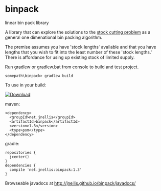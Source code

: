 # binpack
linear bin pack library


A library that can explore the solutions to the [stock cutting problem](https://en.wikipedia.org/wiki/Cutting_stock_problem) as a general one dimenational bin packing algorithm. 

The premise assumes you have 'stock lengths' available and that you have lengths that you wish to fit into the least 
number of these 'stock lengths.' There is affordance for using up existing stock of limited supply. 


Run gradlew or gradlew.bat from console to build and test project.

    somepath\binpack> gradlew build

To use in your build:

[ ![Download](https://api.bintray.com/packages/jnellis/maven/binpack/images/download.svg) ](https://bintray.com/jnellis/maven/binpack/_latestVersion)

maven:

    <dependency>
      <groupId>net.jnellis</groupId>
      <artifactId>binpack</artifactId>
      <version>1.3</version>
      <type>pom</type>
    </dependency>

gradle:

    repositories {
      jcenter() 
    }
    dependencies {
      compile 'net.jnellis:binpack:1.3'
    }
    
Browseable javadocs at http://jnellis.github.io/binpack/javadocs/

    
